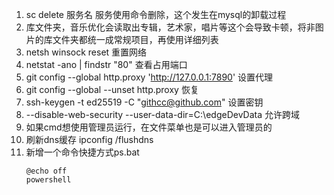 1. sc delete 服务名 服务使用命令删除，这个发生在mysql的卸载过程
2. 库文件夹，音乐优化会读取出专辑，艺术家，唱片等这个会导致卡顿，将非图片的库文件夹都统一成常规项目，再使用详细列表
3. netsh winsock reset 重置网络
4. netstat -ano | findstr "80" 查看占用端口
5. git config --global http.proxy 'http://127.0.0.1:7890' 设置代理
6. git config --global --unset http.proxy 恢复
7. ssh-keygen -t ed25519 -C "githcc@github.com" 设置密钥
8. --disable-web-security --user-data-dir=C:\edgeDevData 允许跨域
9. 如果cmd想使用管理员运行，在文件菜单也是可以进入管理员的
10. 刷新dns缓存 ipconfig /flushdns
11. 新增一个命令快捷方式ps.bat
    ```
    @echo off
    powershell
    ```